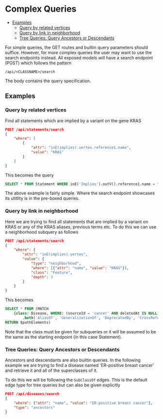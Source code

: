 # Complex Queries

- [Examples](#examples)
    - [Query by related vertices](#query-by-related-vertices)
    - [Query by link in neighborhood](#query-by-link-in-neighborhood)
    - [Tree Queries: Query Ancestors or Descendants](#tree-queries--query-ancestors-or-descendants)

For simple queries, the GET routes and builtin query parameters should suffice. However, for more
complex queries the user may want to use the search endpoints instead. All exposed models will
have a search endpoint (POST) which follows the pattern

```text
/api/<CLASSNAME>/search
```

The body contains the query specification.

## Examples

### Query by related vertices

Find all statements which are implied by a variant on the gene KRAS

```json
POST /api/statements/search
{
    "where": [
        {
            "attr": "inE(implies).vertex.reference1.name",
            "value": "KRAS"
        }
    ]
}
```

This becomes the query

```SQL
SELECT * FROM Statement WHERE inE('Implies').outV().reference1.name = "KRAS"
```

The above example is fairly simple. Where the search endpoint showcases its utitlity is in the pre-boxed queries.

### Query by link in neighborhood

Here we are trying to find all statements that are implied by a variant on KRAS or any of the KRAS aliases, previous terms etc.
To do this we can use a neighborhood subquery as follows

```json
POST /api/statements/search
{
    "where": {
        "attr": "inE(implies).vertex",
        "value": {
            "type": "neighborhood",
            "where": [{"attr": "name", "value": "KRAS"}],
            "class": "Feature",
            "depth": 3
        }
    }
}
```

This becomes

```SQL
SELECT * FROM (MATCH
    {class: Disease, WHERE: (sourceId = 'cancer' AND deletedAt IS NULL)}
        .both('AliasOf', 'GeneralizationOf', 'DeprecatedBy', 'CrossReferenceOf', 'ElementOf'){WHILE: ($depth < 3)}
RETURN $pathElements)
```

Note that the class must be given for subqueries or it will be assumed to be the same as the starting
endpoint (in this case Statement).

### Tree Queries: Query Ancestors or Descendants

Ancestors and descendants are also builtin queries. In the following example we are trying
to find a disease named 'ER-positive breast cancer' and retrieve it and all of the superclasses of it.

To do this we will be following the `SubClassOf` edges. This is the default edge type for
tree queries but can also be given explicitly

```json
POST /api/diseases/search
{
    "where": {"attr": "name", "value": "ER-positive breast cancer"},
    "type": "ancestors"
}
```

<p style="page-break-after: always;">&nbsp;</p>

